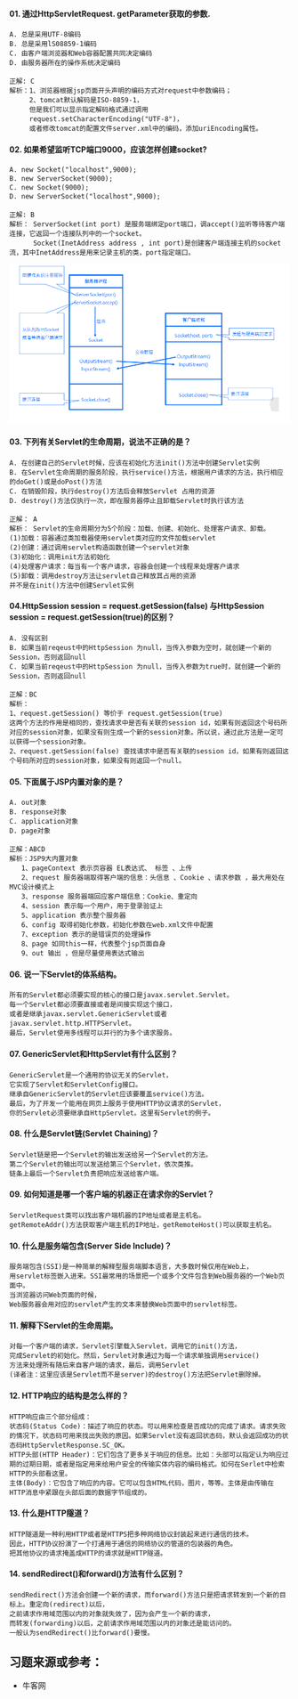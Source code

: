 #### 01. 通过HttpServletRequest. getParameter获取的参数.
```
A. 总是采用UTF-8编码
B. 总是采用lS08859-1编码
C. 由客户端浏览器和Web容器配置共同决定编码
D. 由服务器所在的操作系统决定编码

正解: C
解析：1、浏览器根据jsp页面开头声明的编码方式对request中参数编码；
     2、tomcat默认解码是ISO-8859-1， 
     但是我们可以显示指定解码格式通过调用 
     request.setCharacterEncoding("UTF-8")，
     或者修改tomcat的配置文件server.xml中的编码，添加uriEncoding属性。
```

#### 02. 如果希望监听TCP端口9000，应该怎样创建socket?
```
A. new Socket("localhost",9000);
B. new ServerSocket(9000);
C. new Socket(9000);
D. new ServerSocket("localhost",9000);

正解: B
解析： ServerSocket(int port) 是服务端绑定port端口，调accept()监听等待客户端连接，它返回一个连接队列中的一个socket。
      Socket(InetAddress address , int port)是创建客户端连接主机的socket流，其中InetAddress是用来记录主机的类，port指定端口。
```
 ![面试_javaweb_01.png](../pics/面试_javaweb_01.png)
 
#### 03. 下列有关Servlet的生命周期，说法不正确的是？
```
A. 在创建自己的Servlet时候，应该在初始化方法init()方法中创建Servlet实例
B. 在Servlet生命周期的服务阶段，执行service()方法，根据用户请求的方法，执行相应的doGet()或是doPost()方法
C. 在销毁阶段，执行destroy()方法后会释放Servlet 占用的资源
D. destroy()方法仅执行一次，即在服务器停止且卸载Servlet时执行该方法

正解： A
解析： Servlet的生命周期分为5个阶段：加载、创建、初始化、处理客户请求、卸载。
(1)加载：容器通过类加载器使用servlet类对应的文件加载servlet
(2)创建：通过调用servlet构造函数创建一个servlet对象
(3)初始化：调用init方法初始化
(4)处理客户请求：每当有一个客户请求，容器会创建一个线程来处理客户请求
(5)卸载：调用destroy方法让servlet自己释放其占用的资源
并不是在init()方法中创建Servlet实例
```

#### 04.HttpSession session = request.getSession(false) 与HttpSession session = request.getSession(true)的区别？
```
A. 没有区别
B. 如果当前reqeust中的HttpSession 为null，当传入参数为空时，就创建一个新的Session，否则返回null
C. 如果当前reqeust中的HttpSession 为null，当传入参数为true时，就创建一个新的Session，否则返回null

正解：BC
解析：
1、request.getSession() 等价于 request.getSession(true) 
这两个方法的作用是相同的，查找请求中是否有关联的session id，如果有则返回这个号码所对应的session对象，如果没有则生成一个新的session对象。所以说，通过此方法是一定可以获得一个session对象。 
2、request.getSession(false) 查找请求中是否有关联的session id，如果有则返回这个号码所对应的session对象，如果没有则返回一个null。
```

#### 05. 下面属于JSP内置对象的是？
```
A. out对象
B. response对象
C. application对象
D. page对象

正解：ABCD
解析：JSP9大内置对象
   1、pageContext 表示页容器 EL表达式、 标签 、上传 
   2、request 服务器端取得客户端的信息：头信息 、Cookie 、请求参数 ，最大用处在MVC设计模式上 
   3、response 服务器端回应客户端信息：Cookie、重定向 
   4、session 表示每一个用户，用于登录验证上 
   5、application 表示整个服务器 
   6、config 取得初始化参数，初始化参数在web.xml文件中配置 
   7、exception 表示的是错误页的处理操作 
   8、page 如同this一样，代表整个jsp页面自身 
   9、out 输出 ，但是尽量使用表达式输出

```

#### 06. 说一下Servlet的体系结构。
```
所有的Servlet都必须要实现的核心的接口是javax.servlet.Servlet。
每一个Servlet都必须要直接或者是间接实现这个接口，
或者是继承javax.servlet.GenericServlet或者javax.servlet.http.HTTPServlet。
最后，Servlet使用多线程可以并行的为多个请求服务。
```

#### 07. GenericServlet和HttpServlet有什么区别？
```
GenericServlet是一个通用的协议无关的Servlet，
它实现了Servlet和ServletConfig接口。
继承自GenericServlet的Servlet应该要覆盖service()方法。
最后，为了开发一个能用在网页上服务于使用HTTP协议请求的Servlet，
你的Servlet必须要继承自HttpServlet。这里有Servlet的例子。
```

#### 08. 什么是Servlet链(Servlet Chaining)？
```
Servlet链是把一个Servlet的输出发送给另一个Servlet的方法。
第二个Servlet的输出可以发送给第三个Servlet，依次类推。
链条上最后一个Servlet负责把响应发送给客户端。
```

#### 09. 如何知道是哪一个客户端的机器正在请求你的Servlet？
```
ServletRequest类可以找出客户端机器的IP地址或者是主机名。
getRemoteAddr()方法获取客户端主机的IP地址，getRemoteHost()可以获取主机名。
```

#### 10. 什么是服务端包含(Server Side Include)？
```
服务端包含(SSI)是一种简单的解释型服务端脚本语言，大多数时候仅用在Web上，
用servlet标签嵌入进来。SSI最常用的场景把一个或多个文件包含到Web服务器的一个Web页面中。
当浏览器访问Web页面的时候，
Web服务器会用对应的servlet产生的文本来替换Web页面中的servlet标签。
```

#### 11. 解释下Servlet的生命周期。
```
对每一个客户端的请求，Servlet引擎载入Servlet，调用它的init()方法，
完成Servlet的初始化。然后，Servlet对象通过为每一个请求单独调用service()
方法来处理所有随后来自客户端的请求，最后，调用Servlet
(译者注：这里应该是Servlet而不是server)的destroy()方法把Servlet删除掉。
```

#### 12. HTTP响应的结构是怎么样的？
```
HTTP响应由三个部分组成：
状态码(Status Code)：描述了响应的状态。可以用来检查是否成功的完成了请求。请求失败的情况下，状态码可用来找出失败的原因。如果Servlet没有返回状态码，默认会返回成功的状态码HttpServletResponse.SC_OK。
HTTP头部(HTTP Header)：它们包含了更多关于响应的信息。比如：头部可以指定认为响应过期的过期日期，或者是指定用来给用户安全的传输实体内容的编码格式。如何在Serlet中检索HTTP的头部看这里。
主体(Body)：它包含了响应的内容。它可以包含HTML代码，图片，等等。主体是由传输在HTTP消息中紧跟在头部后面的数据字节组成的。
```

#### 13. 什么是HTTP隧道？
```
HTTP隧道是一种利用HTTP或者是HTTPS把多种网络协议封装起来进行通信的技术。
因此，HTTP协议扮演了一个打通用于通信的网络协议的管道的包装器的角色。
把其他协议的请求掩盖成HTTP的请求就是HTTP隧道。
```

#### 14. sendRedirect()和forward()方法有什么区别？
```
sendRedirect()方法会创建一个新的请求，而forward()方法只是把请求转发到一个新的目标上。重定向(redirect)以后，
之前请求作用域范围以内的对象就失效了，因为会产生一个新的请求，
而转发(forwarding)以后，之前请求作用域范围以内的对象还是能访问的。
一般认为sendRedirect()比forward()要慢。
```

## 习题来源或参考：
   - 牛客网